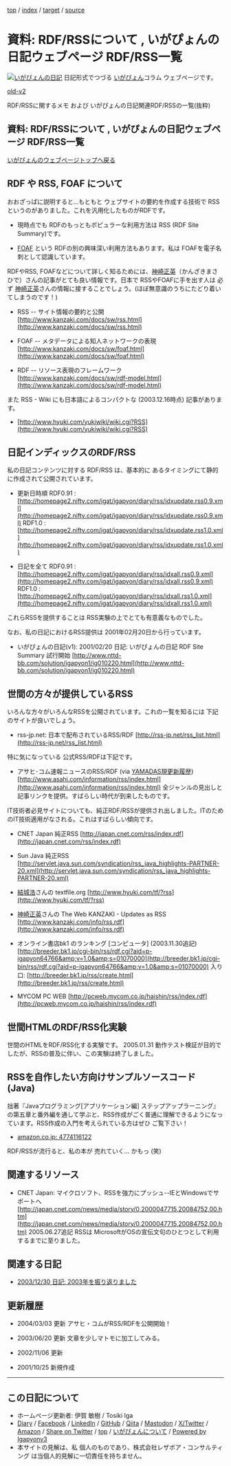 [top](../index.html) / [index](index.html) / [target](https://www.igapyon.jp/igapyon/diary/memo/memorss.html) / [source](https://github.com/igapyon/diary/blob/master/memo/memorss.src.md) 

資料: RDF/RSSについて , いがぴょんの日記ウェブページ RDF/RSS一覧
=====================================================================================================
[![いがぴょんの日記](https://www.igapyon.jp/igapyon/diary/images/iga202308_64.jpg "いがぴょん")](https://www.igapyon.jp/igapyon/diary/memo/memoigapyon.html) 日記形式でつづる [いがぴょん](https://www.igapyon.jp/igapyon/diary/memo/memoigapyon.html)コラム ウェブページです。

[old-v2](memorss-orig.html)

RDF/RSSに関するメモ および いがぴょんの日記関連RDF/RSSの一覧(抜粋)

## 資料: RDF/RSSについて , いがぴょんの日記ウェブページ RDF/RSS一覧

[いがぴょんのウェブページトップへ戻る](../../index.html)

## RDF や RSS, FOAF について

おおざっぱに説明すると…もともと ウェブサイトの要約を作成する技術で RSSというのがありました。これを汎用化したものがRDFです。

* 現時点でも RDFのもっともポピュラーな利用方法は RSS (RDF Site Summary)です。
  
* [FOAF](memofoaf.html) という RDFの別の興味深い利用方法もあります。私は FOAFを電子名刺として認識しています。

RDFやRSS, FOAFなどについて詳しく知るためには、[神崎正英](http://www.kanzaki.com/)（かんざきまさひで）さんの記事がとても良い情報です。日本で RSSやFOAFに手を出す人は 必ず [神崎正英](http://www.kanzaki.com/)さんの情報に接することでしょう。(ほぼ無意識のうちにたどり着いてしまうのです！)

* RSS -- サイト情報の要約と公開
  [http://www.kanzaki.com/docs/sw/rss.html](http://www.kanzaki.com/docs/sw/rss.html)
  
* FOAF -- メタデータによる知人ネットワークの表現
  [http://www.kanzaki.com/docs/sw/foaf.html](http://www.kanzaki.com/docs/sw/foaf.html)
  
* RDF -- リソース表現のフレームワーク
  [http://www.kanzaki.com/docs/sw/rdf-model.html](http://www.kanzaki.com/docs/sw/rdf-model.html)

また RSS - Wiki にも日本語によるコンパクトな (2003.12.16時点) 記事があります。

* [http://www.hyuki.com/yukiwiki/wiki.cgi?RSS](http://www.hyuki.com/yukiwiki/wiki.cgi?RSS)

## 日記インディックスのRDF/RSS

私の日記コンテンツに対する RDF/RSS は、基本的に あるタイミングにて静的に作成されて公開されています。

* 更新日時順
  RDF0.91 : [http://homepage2.nifty.com/igat/igapyon/diary/rss/idxupdate.rss0.9.xml](http://homepage2.nifty.com/igat/igapyon/diary/rss/idxupdate.rss0.9.xml)
  RDF1.0 : [http://homepage2.nifty.com/igat/igapyon/diary/rss/idxupdate.rss1.0.xml](http://homepage2.nifty.com/igat/igapyon/diary/rss/idxupdate.rss1.0.xml)
  
* 日記を全て
  RDF0.91 : [http://homepage2.nifty.com/igat/igapyon/diary/rss/idxall.rss0.9.xml](http://homepage2.nifty.com/igat/igapyon/diary/rss/idxall.rss0.9.xml)
  RDF1.0 : [http://homepage2.nifty.com/igat/igapyon/diary/rss/idxall.rss1.0.xml](http://homepage2.nifty.com/igat/igapyon/diary/rss/idxall.rss1.0.xml)

これらRSSを提供することは RSS実験の上でとても有意義なものでした。

なお、私の日記におけるRSS提供は 2001年02月20日から行っています。

* いがぴょんの日記(v1): 2001/02/20 日記: いがぴょんの日記 RDF Site Summary 試行開始
  [http://www.nttd-bb.com/solution/igapyon1/ig010220.html](http://www.nttd-bb.com/solution/igapyon1/ig010220.html)

## 世間の方々が提供しているRSS

いろんな方々がいろんなRSSを公開されています。これの一覧を知るには 下記のサイトが良いでしょう。

* rss-jp.net: 日本で配布されているRSS/RDF
  [http://rss-jp.net/rss_list.html](http://rss-jp.net/rss_list.html)

特に気になっている 公式RSS/RDFは下記です。

* アサヒ･コム速報ニュースのRSS/RDF (via [YAMADAS現更新履歴](http://d.hatena.ne.jp/yomoyomo/))[http://www.asahi.com/information/rss/index.html](http://www.asahi.com/information/rss/index.html)
  全ジャンルの見出しと記事リンクを提供。すばらしい時代が到来したものです。

IT技術者必見サイトについても、純正RDF/RSSが提供され出しました。ITのためのIT技術適用がなされる。これはすばらしい傾向です。

* CNET Japan 純正RSS
  [http://japan.cnet.com/rss/index.rdf](http://japan.cnet.com/rss/index.rdf)
  
* Sun Java 純正RSS
  [http://servlet.java.sun.com/syndication/rss_java_highlights-PARTNER-20.xml](http://servlet.java.sun.com/syndication/rss_java_highlights-PARTNER-20.xml)
  
* [結城浩](http://www.hyuki.com/)さんの textfile.org
  [http://www.hyuki.com/tf/?rss](http://www.hyuki.com/tf/?rss)
  
* [神崎正英](http://www.kanzaki.com/)さんの The Web KANZAKI - Updates as RSS
  [http://www.kanzaki.com/info/rss.rdf](http://www.kanzaki.com/info/rss.rdf)
  
* オンライン書店bk1 のランキング [コンピュータ] (2003.11.30追記)
  [http://breeder.bk1.jp/cgi-bin/rss/rdf.cgi?aid=p-igapyon64766&amp;v=1.0&amp;s=01070000](http://breeder.bk1.jp/cgi-bin/rss/rdf.cgi?aid=p-igapyon64766&amp;v=1.0&amp;s=01070000)
  入り口: [http://breeder.bk1.jp/rss/create.html](http://breeder.bk1.jp/rss/create.html)
  
* MYCOM PC WEB
  [http://pcweb.mycom.co.jp/haishin/rss/index.rdf](http://pcweb.mycom.co.jp/haishin/rss/index.rdf)

## 世間HTMLのRDF/RSS化実験

世間のHTMLをRDF/RSS化する実験です。
2005.01.31 動作テスト検証が目的でしたが、RSSの普及に伴い、この実験は終了しました。

## RSSを自作したい方向けサンプルソースコード (Java)

拙著『Javaプログラミング[アプリケーション編] ステップアップラーニング』の第五章と番外編を通して学ぶと、RSS作成がごく普通に理解できるようになっています。RSS作成の入門を考えられている方はぜひ ご覧下さい！

* [amazon.co.jp: 4774116122](http://www.amazon.co.jp/exec/obidos/ASIN/4774116122/igapyondiary-22)

RDF/RSSが流行ると、私の本が 売れていく… かもっ (笑)

## 関連するリソース

* CNET Japan: マイクロソフト、RSSを強力にプッシュ--IEとWindowsでサポートへ
  [http://japan.cnet.com/news/media/story/0,2000047715,20084752,00.htm](http://japan.cnet.com/news/media/story/0,2000047715,20084752,00.htm)
  2005.06.27追記 RSSは MicrosoftがOSの宣伝文句のひとつとして利用するまでに至りました。

## 関連する日記

* [2003/12/30 日記: 2003年を振り返りました](../2003/ig031230.html)

## 更新履歴

* 2004/03/03 更新 アサヒ・コムがRSS/RDFを公開開始！
  
* 2003/06/20 更新 文章を少しマトモに加工してみる。
  
* 2002/11/06 更新
  
* 2001/10/25 新規作成

----------------------------------------------------------------------------------------------------

## この日記について

* ホームページ更新者: 伊賀 敏樹 / Tosiki Iga
* [Diary](https://www.igapyon.jp/igapyon/diary/) / [Facebook](https://www.facebook.com/igapyon) / [LinkedIn](https://www.linkedin.com/in/toshikiiga) / [GitHub](https://github.com/igapyon) / [Qiita](https://qiita.com/igapyon) / [Mastodon](https://social.vivaldi.net/@igapyon) / [X/Twitter](https://twitter.com/ToshikiIga) / [Amazon](https://www.amazon.co.jp/%E4%BC%8A%E8%B3%80-%E6%95%8F%E6%A8%B9/e/B004LTQWCQ) / 
[Share on Twitter](https://twitter.com/intent/tweet?hashtags=igapyon%2Cdiary%2C%E3%81%84%E3%81%8C%E3%81%B4%E3%82%87%E3%82%93&text=%E8%B3%87%E6%96%99%3A+RDF%2FRSS%E3%81%AB%E3%81%A4%E3%81%84%E3%81%A6+%2C+%E3%81%84%E3%81%8C%E3%81%B4%E3%82%87%E3%82%93%E3%81%AE%E6%97%A5%E8%A8%98%E3%82%A6%E3%82%A7%E3%83%96%E3%83%9A%E3%83%BC%E3%82%B8+RDF%2FRSS%E4%B8%80%E8%A6%A7&url=https%3A%2F%2Fwww.igapyon.jp%2Figapyon%2Fdiary%2Fmemo%2Fmemorss.html) / [top](../index.html) / [いがぴょんについて](https://www.igapyon.jp/igapyon/diary/memo/memoigapyon.html) / [Powered by Igapyonv3](https://github.com/igapyon/igapyonv3)
* 本サイトの見解は、私 個人のものであり、株式会社レザボア・コンサルティング は当個人的見解に一切責任を持ちません。 
